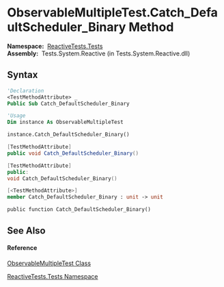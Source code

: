 # ObservableMultipleTest.Catch\_DefaultScheduler\_Binary Method

**Namespace:**  [ReactiveTests.Tests](ReactiveTests.Tests\ReactiveTests.Tests.md)  
**Assembly:**  Tests.System.Reactive (in Tests.System.Reactive.dll)

## Syntax

```vb
'Declaration
<TestMethodAttribute> _
Public Sub Catch_DefaultScheduler_Binary
```

```vb
'Usage
Dim instance As ObservableMultipleTest

instance.Catch_DefaultScheduler_Binary()
```

```csharp
[TestMethodAttribute]
public void Catch_DefaultScheduler_Binary()
```

```c++
[TestMethodAttribute]
public:
void Catch_DefaultScheduler_Binary()
```

```fsharp
[<TestMethodAttribute>]
member Catch_DefaultScheduler_Binary : unit -> unit 
```

```jscript
public function Catch_DefaultScheduler_Binary()
```

## See Also

#### Reference

[ObservableMultipleTest Class](ObservableMultipleTest\ObservableMultipleTest.md)

[ReactiveTests.Tests Namespace](ReactiveTests.Tests\ReactiveTests.Tests.md)




